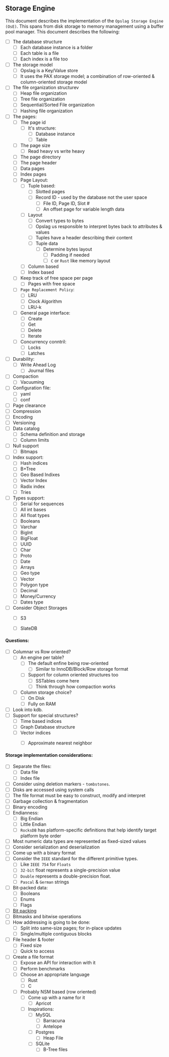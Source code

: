 ## Storage Engine

This document describes the implementation of the `Opslag Storage Engine (OsE)`. This spans from disk storage to memory management using a
buffer pool manager. This document describes the following:

- [ ] The database structure
  - [ ] Each database instance is a folder
  - [ ] Each table is a file
  - [ ] Each index is a file too
- [ ] The storage model
  - [ ] Opslag is a Key/Value store
  - [ ] It uses the PAX storage model; a combination of row-oriented & column-oriented storage model
- [ ] The file organization structurev
  - [ ] Heap file organization
  - [ ] Tree file organization
  - [ ] Sequential/Sorted File organization
  - [ ] Hashing file organization
- [ ] The pages:
  - [ ] The page id
    - [ ] It's structure:
      - [ ] Database instance
      - [ ] Table
  - [ ] The page size
    - [ ] Read heavy vs write heavy
  - [ ] The page directory
  - [ ] The page header
  - [ ] Data pages
  - [ ] Index pages
  - [ ] Page Layout:
    - [ ] Tuple based:
      - [ ] Slotted pages
      - [ ] Record ID - used by the database not the user space
        - [ ] File ID, Page ID, Slot #
        - [ ] An offset page for variable length data
    - [ ] Layout
      - [ ] Convert types to bytes
      - [ ] Opslag us responsible to interpret bytes back to attributes & values
      - [ ] Tuples have a header describing their content
      - [ ] Tuple data
        - [ ] Determine bytes layout
          - [ ] Padding if needed
          - [ ] `C` or `Rust` like memory layout
    - [ ] Column based
    - [ ] Index based
  - [ ] Keep track of free space per page
    - [ ] Pages with free space
  - [ ] `Page Replacement Policy`:
    - [ ] LRU
    - [ ] Clock Algorithm
    - [ ] LRU-k
  - [ ] General page interface:
    - [ ] Create
    - [ ] Get
    - [ ] Delete
    - [ ] Iterate
  - [ ] Concurrency conntril:
    - [ ] Locks
    - [ ] Latches
- [ ] Durability:
  - [ ] Write Ahead Log
    - [ ] Journal files
- [ ] Compaction
  - [ ] Vacuuming
- [ ] Configuration file:
  - [ ] yaml
  - [ ] conf
- [ ] Page clearance
- [ ] Compression
- [ ] Encoding
- [ ] Versioning
- [ ] Data catalog
  - [ ] Schema definition and storage
  - [ ] Column limits
- [ ] Null support
  - [ ] Bitmaps
- [ ] Index support:
  - [ ] Hash indices
  - [ ] B+Tree
  - [ ] Geo Based Indixes
  - [ ] Vector Index
  - [ ] Radix index
  - [ ] Tries
- [ ] Types support:
  - [ ] Serial for sequences
  - [ ] All int bases
  - [ ] All float types
  - [ ] Booleans
  - [ ] Varchar
  - [ ] BigInt
  - [ ] BigFloat
  - [ ] UUID
  - [ ] Char
  - [ ] Proto
  - [ ] Date
  - [ ] Arrays
  - [ ] Geo type
  - [ ] Vector
  - [ ] Polygon type
  - [ ] Decimal
  - [ ] Money/Currency
  - [ ] Dates type
- [ ] Consider Object Storages
  - [ ] S3
  - [ ] SlateDB


#### Questions:
- [ ] Columnar vs Row oriented?
  - [ ] An engine per table?
    - [ ] The default enfine being row-oriented
      - [ ] Similar to InnoDB/Block/Row storage format
    - [ ] Support for column oriented structures too
      - [ ] SSTables come here
      - [ ] Think through how compaction works
  - [ ] Column storage choice?
    - [ ] On Disk
    - [ ] Fully on RAM
- [ ] Look into kdb.
- [ ] Support for special structures?
  - [ ] Time based indices
  - [ ] Graph Database structure
  - [ ] Vector indices
    - [ ] Approximate nearest neighbor


#### Storage implementation considerations:
- [ ] Separate the files:
    - [ ] Data file
    - [ ] Index file
- [ ] Consider using deletion markers - `tombstones`.
- [ ] Disks are accessed using system calls
- [ ] The file format must be easy to construct, modify and interpret
- [ ] Garbage collection & fragmentation
- [ ] Binary encoding
- [ ] Endianness:
  - [ ] Big Endian
  - [ ] Little Endian
  - [ ] `RocksDB` has platform-specific definitions that help identify target platform byte order
- [ ] Most numeric data types are represented as fixed-sized values
- [ ] Consider serialization and deserialization
- [ ] Come up with a binary format
- [ ] Consider the `IEEE` standard for the different primitive types.
  - [ ] Like `IEEE 754` for `Floats`
  - [ ] `32-bit` float represents a single-precision value
  - [ ] `Double` represents a double-precision float.
  - [ ] `Pascal` & `German` strings
- [ ] Bit-packed data:
  - [ ] Booleans
  - [ ] Enums
  - [ ] Flags
- [ ] [Bit packing](https://www.databass.dev/links/58)
- [ ] Bitmasks and bitwise operations
- [ ] How addressing is going to be done:
  - [ ] Split into same-size pages; for in-place updates
  - [ ] Single/multiple contiguous blocks
- [ ] File header & footer 
  - [ ] Fixed size
  - [ ] Quick to access 
- [ ] Create a file format
  - [ ] Expose an API for interaction with it
  - [ ] Perform benchmarks
  - [ ] Choose an appropriate language
    - [ ] Rust
    - [ ] C
  - [ ] Probably NSM based (row oriented)
    - [ ] Come up with a name for it
      - [ ] Apricot
    - [ ] Inspirations:
      - [ ] MySQL
        - [ ] Barracuna
        - [ ] Antelope
      - [ ] Postgres
        - [ ] Heap File
      - [ ] SQLite
        - [ ] B-Tree files